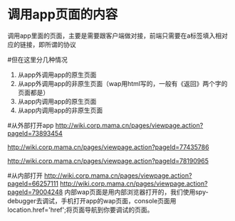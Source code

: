 # 调用app页面的内容
调用app里面的页面，主要是需要跟客户端做对接，前端只需要在a标签填入相对应的链接，即所谓的协议

#但在这里分几种情况
1. 从app外调用app的原生页面
2. 从app外调用app的非原生页面（wap用html写的，一般有《返回》两个字的页面都是）
3. 从app内调用app的原生页面
4. 从app内调用app的非原生页面

#从外部打开app
http://wiki.corp.mama.cn/pages/viewpage.action?pageId=73893454


http://wiki.corp.mama.cn/pages/viewpage.action?pageId=77435786


http://wiki.corp.mama.cn/pages/viewpage.action?pageId=78190965

#从内部打开
http://wiki.corp.mama.cn/pages/viewpage.action?pageId=66257111
http://wiki.corp.mama.cn/pages/viewpage.action?pageId=79004248
内部wap页面是用内部浏览器打开的，我们使用spy-debugger去调试，手机打开app的wap页面，console页面用location.href='href';将页面导航到你要调试的页面。

